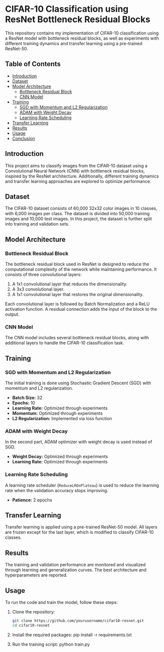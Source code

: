 # CIFAR-10 Classification using ResNet Bottleneck Residual Blocks

This repository contains my implementation of CIFAR-10 classification using a ResNet model with bottleneck residual blocks, as well as experiments with different training dynamics and transfer learning using a pre-trained ResNet-50.

## Table of Contents
- [Introduction](#introduction)
- [Dataset](#dataset)
- [Model Architecture](#model-architecture)
  - [Bottleneck Residual Block](#bottleneck-residual-block)
  - [CNN Model](#cnn-model)
- [Training](#training)
  - [SGD with Momentum and L2 Regularization](#sgd-with-momentum-and-l2-regularization)
  - [ADAM with Weight Decay](#adam-with-weight-decay)
  - [Learning Rate Scheduling](#learning-rate-scheduling)
- [Transfer Learning](#transfer-learning)
- [Results](#results)
- [Usage](#usage)
- [Conclusion](#conclusion)

## Introduction
This project aims to classify images from the CIFAR-10 dataset using a Convolutional Neural Network (CNN) with bottleneck residual blocks, inspired by the ResNet architecture. Additionally, different training dynamics and transfer learning approaches are explored to optimize performance.

## Dataset
The CIFAR-10 dataset consists of 60,000 32x32 color images in 10 classes, with 6,000 images per class. The dataset is divided into 50,000 training images and 10,000 test images. In this project, the dataset is further split into training and validation sets.

## Model Architecture

### Bottleneck Residual Block
The bottleneck residual block used in ResNet is designed to reduce the computational complexity of the network while maintaining performance. It consists of three convolutional layers:
1. A 1x1 convolutional layer that reduces the dimensionality.
2. A 3x3 convolutional layer.
3. A 1x1 convolutional layer that restores the original dimensionality.

Each convolutional layer is followed by Batch Normalization and a ReLU activation function. A residual connection adds the input of the block to the output.

### CNN Model
The CNN model includes several bottleneck residual blocks, along with additional layers to handle the CIFAR-10 classification task.

## Training

### SGD with Momentum and L2 Regularization
The initial training is done using Stochastic Gradient Descent (SGD) with momentum and L2 regularization.

- **Batch Size:** 32
- **Epochs:** 10
- **Learning Rate:** Optimized through experiments
- **Momentum:** Optimized through experiments
- **L2 Regularization:** Implemented via loss function

### ADAM with Weight Decay
In the second part, ADAM optimizer with weight decay is used instead of SGD.

- **Weight Decay:** Optimized through experiments
- **Learning Rate:** Optimized through experiments

### Learning Rate Scheduling
A learning rate scheduler (`ReduceLROnPlateau`) is used to reduce the learning rate when the validation accuracy stops improving.

- **Patience:** 2 epochs

## Transfer Learning
Transfer learning is applied using a pre-trained ResNet-50 model. All layers are frozen except for the last layer, which is modified to classify CIFAR-10 classes.

## Results
The training and validation performance are monitored and visualized through learning and generalization curves. The best architecture and hyperparameters are reported.

## Usage
To run the code and train the model, follow these steps:

1. Clone the repository:
   ```bash
   git clone https://github.com/yourusername/cifar10-resnet.git
   cd cifar10-resnet
   
2. Install the required packages:
  pip install -r requirements.txt

3. Run the training script:
  python train.py

